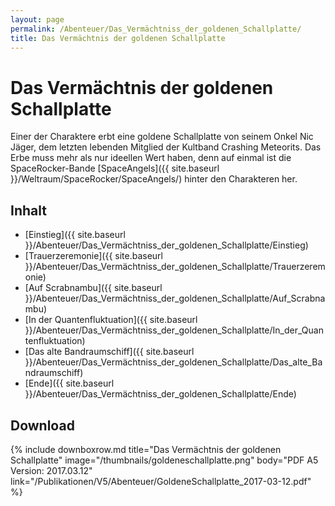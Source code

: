 ```yaml
---
layout: page
permalink: /Abenteuer/Das_Vermächtniss_der_goldenen_Schallplatte/
title: Das Vermächtnis der goldenen Schallplatte
---
```


# Das Vermächtnis der goldenen Schallplatte

Einer der Charaktere erbt eine goldene Schallplatte von seinem Onkel Nic Jäger, dem letzten lebenden Mitglied der Kultband Crashing Meteorits. Das Erbe muss mehr als nur ideellen Wert haben, denn auf einmal ist die SpaceRocker-Bande [SpaceAngels]({{ site.baseurl }}/Weltraum/SpaceRocker/SpaceAngels/) hinter den Charakteren her.

## Inhalt

- [Einstieg]({{ site.baseurl }}/Abenteuer/Das_Vermächtniss_der_goldenen_Schallplatte/Einstieg)
- [Trauerzeremonie]({{ site.baseurl }}/Abenteuer/Das_Vermächtniss_der_goldenen_Schallplatte/Trauerzeremonie)
- [Auf Scrabnambu]({{ site.baseurl }}/Abenteuer/Das_Vermächtniss_der_goldenen_Schallplatte/Auf_Scrabnambu)
- [In der Quantenfluktuation]({{ site.baseurl }}/Abenteuer/Das_Vermächtniss_der_goldenen_Schallplatte/In_der_Quantenfluktuation)
- [Das alte Bandraumschiff]({{ site.baseurl }}/Abenteuer/Das_Vermächtniss_der_goldenen_Schallplatte/Das_alte_Bandraumschiff)
- [Ende]({{ site.baseurl }}/Abenteuer/Das_Vermächtniss_der_goldenen_Schallplatte/Ende)

## Download

{% include downboxrow.md title="Das Vermächtnis der goldenen Schallplatte" image="/thumbnails/goldeneschallplatte.png" body="PDF A5<br/>Version: 2017.03.12" link="/Publikationen/V5/Abenteuer/GoldeneSchallplatte_2017-03-12.pdf" %}
